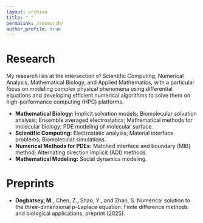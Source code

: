 ```yaml
---
layout: archive
title: " "
permalink: /research/
author_profile: true
---
```

Research
======
My research lies at the intersection of Scientific Computing, Numerical Analysis, Mathematical Biology, and Applied Mathematics, with a particular focus on modeling complex physical phenomena using differential equations and developing efficient numerical algorithms to solve them on high-performance computing (HPC) platforms.
* **Mathematical Biology:** Implicit solvation models; Biomolecular solvation analysis; Ensemble averaged electrostatics; Mathematical methods for molecular biology; PDE modeling of molecular surface.
* **Scientific Computing:**  Electrostatic analysis; Material interface problems; Biomolecular simulations.
* **Numerical Methods for PDEs:** Matched interface and boundary (MIB) method; Alternating direction implicit (ADI) methods.
* **Mathematical Modeling:** Social dynamics modeling.


Preprints
=========

* **Dogbatsey, M.**, Chen, Z., Shao, Y., and Zhao, S. Numerical solution to the three-dimensional p-Laplace equation: Finite difference methods and biological applications, preprint (2025).

